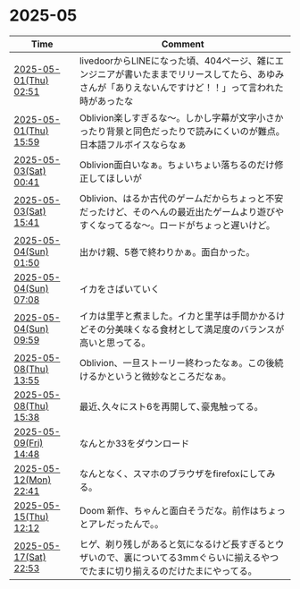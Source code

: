 # 2025-05

| Time | Comment |
| ----- | ------- |
| [2025-05-01(Thu) 02:51](https://bsky.app/profile/tokuhirom.bsky.social/post/3lo3chvhzus2d) | livedoorからLINEになった頃、404ページ、雑にエンジニアが書いたままでリリースしてたら、あゆみさんが「ありえないんですけど！！」って言われた時があったな |
| [2025-05-01(Thu) 15:59](https://bsky.app/profile/tokuhirom.bsky.social/post/3lo4oin4llk23) | Oblivion楽しすぎるな〜。しかし字幕が文字小さかったり背景と同色だったりで読みにくいのが難点。日本語フルボイスならなぁ |
| [2025-05-03(Sat) 00:41](https://bsky.app/profile/tokuhirom.bsky.social/post/3loa44ymz6k2f) | Oblivion面白いなぁ。ちょいちょい落ちるのだけ修正してほしいが |
| [2025-05-03(Sat) 15:41](https://bsky.app/profile/tokuhirom.bsky.social/post/3lobohd6rbc2f) | Oblivion、はるか古代のゲームだからちょっと不安だったけど、そのへんの最近出たゲームより遊びやすくなってるな〜。ロードがちょっと遅いけど。 |
| [2025-05-04(Sun) 01:50](https://bsky.app/profile/tokuhirom.bsky.social/post/3locqhs76cc2f) | 出かけ親、5巻で終わりかぁ。面白かった。 |
| [2025-05-04(Sun) 07:08](https://bsky.app/profile/tokuhirom.bsky.social/post/3lodcamksys2f) | イカをさばいていく |
| [2025-05-04(Sun) 09:59](https://bsky.app/profile/tokuhirom.bsky.social/post/3lodlsehhyc2f) | イカは里芋と煮ました。イカと里芋は手間かかるけどその分美味くなる食材として満足度のバランスが高いと思ってる。 |
| [2025-05-08(Thu) 13:55](https://bsky.app/profile/tokuhirom.bsky.social/post/3loo2upxhhs2l) | Oblivion、一旦ストーリー終わったなぁ。この後続けるかというと微妙なところだなぁ。 |
| [2025-05-08(Thu) 15:38](https://bsky.app/profile/tokuhirom.bsky.social/post/3looam74ku227) | 最近､久々にスト6を再開して､豪鬼触ってる｡ |
| [2025-05-09(Fri) 14:48](https://bsky.app/profile/tokuhirom.bsky.social/post/3loqoc77fps26) | なんとか33をダウンロード |
| [2025-05-12(Mon) 22:41](https://bsky.app/profile/tokuhirom.bsky.social/post/3loz23popwk27) | なんとなく、スマホのブラウザをfirefoxにしてみる。 |
| [2025-05-15(Thu) 12:12](https://bsky.app/profile/tokuhirom.bsky.social/post/3lp7ie6qgrk2d) | Doom 新作、ちゃんと面白そうだな。前作はちょっとアレだったんで。。 |
| [2025-05-17(Sat) 22:53](https://bsky.app/profile/tokuhirom.bsky.social/post/3lpfn3qwxx22f) | ヒゲ、剃り残しがあると気になるけど長すぎるとウザいので、裏についてる3mmぐらいに揃えるやつでたまに切り揃えるのだけたまにやってる。 |
